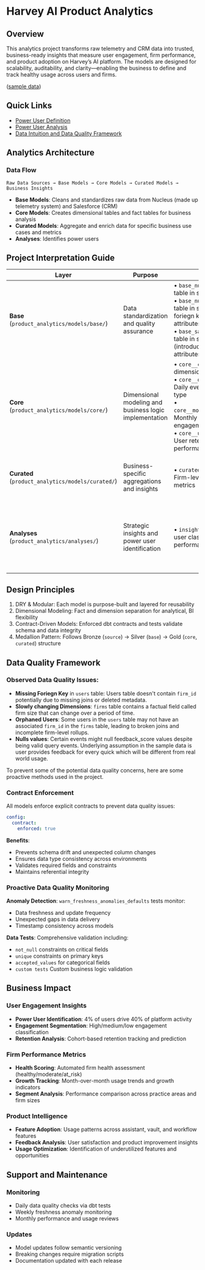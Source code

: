 # Harvey AI Product Analytics

## Overview

This analytics project transforms raw telemetry and CRM data into trusted, business-ready insights that measure user engagement, firm performance, and product adoption on Harvey’s AI platform. The models are designed for scalability, auditability, and clarity—enabling the business to define and track healthy usage across users and firms.

([sample data](https://docs.google.com/spreadsheets/d/1QCykHV7gq4XXtrpvgmITf2YCGuljyr9NZHzAFl0FWxQ/edit?gid=2072030414#gid=2072030414))

## Quick Links
- [Power User Definition](analyses/power_users.md)
- [Power User Analysis](analyses/insights__power_users.sql)
- [Data Intuition and Data Quality Framework](#data-quality-framework)

## Analytics Architecture

### Data Flow
```
Raw Data Sources → Base Models → Core Models → Curated Models → Business Insights
```

- **Base Models**: Cleans and standardizes raw data from Nucleus (made up telemetry system) and Salesforce (CRM)
- **Core Models**: Creates dimensional tables and fact tables for business analysis
- **Curated Models**: Aggregate and enrich data for specific business use cases and metrics
- **Analyses**: Identifies power users

## Project Interpretation Guide

| Layer | Purpose | Models | Key Metrics |
|-------|---------|--------|-------------|
| **Base** (`product_analytics/models/base/`) | Data standardization and quality assurance | • `base_nucleus__events`: users table in sample data<br>• `base_nucleus__users`: users table in sample data (included foriegn keys and other attributes) <br>• `base_salesforce__firms`: firms table in sample data (introduced dimensional attributes)| • NA |
| **Core** (`product_analytics/models/core/`) | Dimensional modeling and business logic implementation | • `core__calendar`: Time dimension for trend analysis<br>• `core__daily_event_summary`: Daily event aggregations by type<br>• `core__monthly_user_engagement`: Monthly user activity and engagement levels<br>• `core__user_cohort_analysis`: User retention and cohort performance | • Daily/Monthly Active Users (DAU/MAU)<br>• User engagement levels (high/medium/low/zero)<br>• Cohort retention rates and growth trends<br>• Query volume and document upload patterns |
| **Curated** (`product_analytics/models/curated/`) | Business-specific aggregations and insights | • `curated__firm_usage_summary`: Firm-level health and growth metrics | • Firm health scores (healthy/moderate/at_risk)<br>• Growth trends and usage patterns<br>• Power user ratios and engagement quality |
| **Analyses** (`product_analytics/analyses/`) | Strategic insights and power user identification | • `insights__power_users`: Power user classification and firm performance ranking | • Power user identification (100+ queries, 3 query types, 20+ feedback, ≤5 days active)<br>• Firm performance rankings within segments<br>• Top 10% power user firms by segment |

## Design Principles

1. DRY & Modular: Each model is purpose-built and layered for reusability
2. Dimensional Modeling: Fact and dimension separation for analytical, BI flexibility
3. Contract-Driven Models: Enforced dbt contracts and tests validate schema and data integrity
4. Medallion Pattern: Follows Bronze (`source`) → Silver (`base`) → Gold (`core`, `curated`) structure

## Data Quality Framework

### **Observed Data Quality Issues:**
- **Missing Foriegn Key** in `users` table: Users table doesn't contain `firm_id` potentially due to missing joins or deleted metadata.
- **Slowly changing Dimensions**: `firms` table contains a factual field called firm size that can change over a period of time.
- **Orphaned Users**: Some users in the `users` table may not have an associated `firm_id` in the `firms` table, leading to broken joins and incomplete firm-level rollups.
- **Nulls values**: Certain events might null feedback_score values despite being valid query events. Underlying assumption in the sample data is user provides feedback for every quick which will be different from real world usage.

To prevent some of the potential data quality concerns, here are some proactive methods used in the project.

### Contract Enforcement
All models enforce explicit contracts to prevent data quality issues:
```yaml
config:
  contract:
    enforced: true
```

**Benefits**:
- Prevents schema drift and unexpected column changes
- Ensures data type consistency across environments
- Validates required fields and constraints
- Maintains referential integrity

### Proactive Data Quality Monitoring
**Anomaly Detection**: `warn_freshness_anomalies_defaults` tests monitor:
- Data freshness and update frequency
- Unexpected gaps in data delivery
- Timestamp consistency across models

**Data Tests**: Comprehensive validation including:
- `not_null` constraints on critical fields
- `unique` constraints on primary keys
- `accepted_values` for categorical fields
- `custom tests` Custom business logic validation

## Business Impact

### User Engagement Insights
- **Power User Identification**: 4% of users drive 40% of platform activity
- **Engagement Segmentation**: High/medium/low engagement classification
- **Retention Analysis**: Cohort-based retention tracking and prediction

### Firm Performance Metrics
- **Health Scoring**: Automated firm health assessment (healthy/moderate/at_risk)
- **Growth Tracking**: Month-over-month usage trends and growth indicators
- **Segment Analysis**: Performance comparison across practice areas and firm sizes

### Product Intelligence
- **Feature Adoption**: Usage patterns across assistant, vault, and workflow features
- **Feedback Analysis**: User satisfaction and product improvement insights
- **Usage Optimization**: Identification of underutilized features and opportunities

## Support and Maintenance

### Monitoring
- Daily data quality checks via dbt tests
- Weekly freshness anomaly monitoring
- Monthly performance and usage reviews

### Updates
- Model updates follow semantic versioning
- Breaking changes require migration scripts
- Documentation updated with each release
